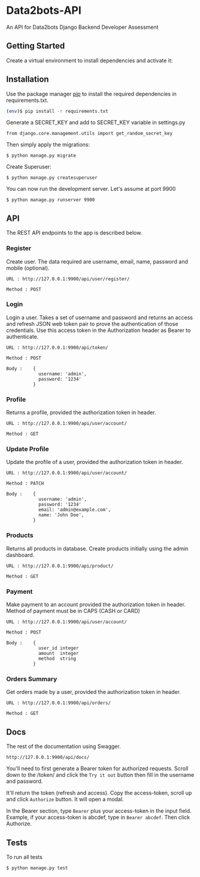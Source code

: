 # Data2bots-API

An API for Data2bots Django Backend Developer Assessment

## Getting Started

Create a virtual environment to install dependencies and activate it:

## Installation

Use the package manager [pip](https://pip.pypa.io/en/stable/) to install the required dependencies in requirements.txt.

```bash
(env)$ pip install -r requirements.txt
``` 

Generate a SECRET_KEY and add to SECRET_KEY variable in settings.py

    from django.core.management.utils import get_random_secret_key  

Then simply apply the migrations:

    $ python manage.py migrate

Create Superuser:

    $ python manage.py createsuperuser

You can now run the development server. Let's assume at port 9900

    $ python manage.py runserver 9900 

## API

The REST API endpoints to the app is described below.

### Register

Create user. The data required are username, email, name, password and mobile (optional).

    URL : http://127.0.0.1:9900/api/user/register/

    Method : POST

### Login

Login a user. Takes a set of username and password and returns an access and refresh JSON web token pair to prove the
authentication of those credentials. Use this access token in the Authorization header as Bearer to authenticate.

    URL : http://127.0.0.1:9900/api/token/

    Method : POST

    Body :    {
                username: 'admin',
                password: '1234'
              }

### Profile

Returns a profile, provided the authorization token in header.

    URL : http://127.0.0.1:9900/api/user/account/

    Method : GET

### Update Profile

Update the profile of a user, provided the authorization token in header.

    URL : http://127.0.0.1:9900/api/user/account/

    Method : PATCH

    Body :    {
                username: 'admin',
                password: '1234'
                email: 'admin@example.com',
                name: 'John Doe',
              }

### Products

Returns all products in database. Create products initially using the admin dashboard.

    URL : http://127.0.0.1:9900/api/product/

    Method : GET

### Payment

Make payment to an account provided the authorization token in header. Method of payment must be in CAPS (CASH or CARD)

    URL : http://127.0.0.1:9900/api/user/account/

    Method : POST

    Body :    {
                user_id	integer
                amount	integer
                method	string
              }

### Orders Summary

Get orders made by a user, provided the authorization token in header.

    URL : http://127.0.0.1:9900/api/orders/

    Method : GET

## Docs

The rest of the documentation using Swagger.

    http://127.0.0.1:9900/api/docs/

You'll need to first generate a Bearer token for authorized requests. Scroll down to the /token/ and click the `Try it
out` button then fill in the username and password. 

It'll return the token (refresh and access). Copy the access-token, scroll up and click `Authorize` button. It will open a modal. 

In the Bearer section, type ```Bearer``` plus your access-token in the input field. Example, if your access-token is abcdef, type in `Bearer abcdef`. Then click Authorize.


## Tests

To run all tests

    $ python manage.py test
